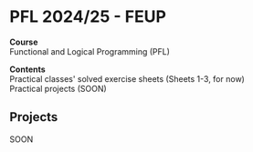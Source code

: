 # PFL 2024/25 - FEUP
**Course**  
Functional and Logical Programming (PFL)

**Contents**  
Practical classes' solved exercise sheets (Sheets 1-3, for now)  
Practical projects (SOON)

## Projects
SOON
